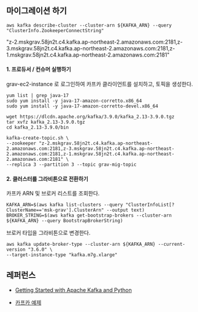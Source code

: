 ## 마이그레이션 하기 ##

```
aws kafka describe-cluster --cluster-arn ${KAFKA_ARN} --query "ClusterInfo.ZookeeperConnectString"
```
"z-2.mskgrav.58jn2t.c4.kafka.ap-northeast-2.amazonaws.com:2181,z-3.mskgrav.58jn2t.c4.kafka.ap-northeast-2.amazonaws.com:2181,z-1.mskgrav.58jn2t.c4.kafka.ap-northeast-2.amazonaws.com:2181"

#### 1. 프로듀서 / 컨슈머 실행하기 ####

grav-ec2-instance 로 로그인하여 카프카 클라이언트를 설치하고, 토픽을 생성한다.  
```
yum list | grep java-17
sudo yum install -y java-17-amazon-corretto.x86_64
sudo yum install -y java-17-amazon-corretto-devel.x86_64

wget https://dlcdn.apache.org/kafka/3.9.0/kafka_2.13-3.9.0.tgz
tar xvfz kafka_2.13-3.9.0.tgz
cd kafka_2.13-3.9.0/bin
```

```
kafka-create-topic.sh \
--zookeeper "z-2.mskgrav.58jn2t.c4.kafka.ap-northeast-2.amazonaws.com:2181,z-3.mskgrav.58jn2t.c4.kafka.ap-northeast-2.amazonaws.com:2181,z-1.mskgrav.58jn2t.c4.kafka.ap-northeast-2.amazonaws.com:2181" \
--replica 3 --partition 3 --topic grav-mig-topic

```




#### 2. 클러스터를 그라비톤으로 전환하기 ####
카프카 ARN 및 브로커 리스트를 조회한다.
```
KAFKA_ARN=$(aws kafka list-clusters --query "ClusterInfoList[?ClusterName=='msk-grav'].ClusterArn" --output text)
BROKER_STRING=$(aws kafka get-bootstrap-brokers --cluster-arn ${KAFKA_ARN} --query BootstrapBrokerString)
```

브로커 타입을 그라비톤으로 변경한다. 
```
aws kafka update-broker-type --cluster-arn ${KAFKA_ARN} --current-version "3.6.0" \
--target-instance-type "kafka.m7g.xlarge"
```

## 레퍼런스 ##
* [Getting Started with Apache Kafka and Python](https://developer.confluent.io/get-started/python/?utm_medium=sem&utm_source=google&utm_campaign=ch.sem_br.nonbrand_tp.prs_tgt.dsa_mt.dsa_rgn.apac_lng.eng_dv.all_con.confluent-developer&utm_term=&creative=&device=c&placement=&gad_source=1&gclid=Cj0KCQiA1p28BhCBARIsADP9HrPKZ2L5FL33Qj2hG5wD-SgO6VAhZTPCmRDyU3SzMKXwfxM4pEn5NX0aAuI6EALw_wcB)

* [카프카 예제](https://dev-records.tistory.com/entry/%ED%8C%8C%EC%9D%B4%EC%8D%AC%EC%9C%BC%EB%A1%9C-Kafka-%EA%B0%84%EB%8B%A8%ED%95%9C-%EC%98%88%EC%A0%9C)
